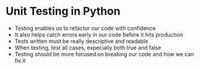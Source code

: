 # Unit Testing in Python

- Testing enables us to refactor our code with confidence
- It also helps catch errors early in our code before it hits production
- Tests written must be really descriptive and readable
- When testing, test all cases, expecially both true and false
- Testing should be more focused on breaking our code and how we can fix it
